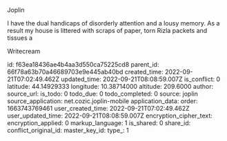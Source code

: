 Joplin 

I have the dual handicaps of disorderly attention and a lousy memory. As a result my house is littered with scraps of paper, torn Rizla packets and tissues a

Writecream

id: f63ea18436ae4b4aa3d550ca75225cd8
parent_id: 66f78a63b70a46689703e9e445ab40bd
created_time: 2022-09-21T07:02:49.462Z
updated_time: 2022-09-21T08:08:59.007Z
is_conflict: 0
latitude: 44.14929333
longitude: 10.38714000
altitude: 209.6000
author: 
source_url: 
is_todo: 0
todo_due: 0
todo_completed: 0
source: joplin
source_application: net.cozic.joplin-mobile
application_data: 
order: 1663743769461
user_created_time: 2022-09-21T07:02:49.462Z
user_updated_time: 2022-09-21T08:08:59.007Z
encryption_cipher_text: 
encryption_applied: 0
markup_language: 1
is_shared: 0
share_id: 
conflict_original_id: 
master_key_id: 
type_: 1